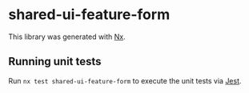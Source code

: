 # shared-ui-feature-form

This library was generated with [Nx](https://nx.dev).

## Running unit tests

Run `nx test shared-ui-feature-form` to execute the unit tests via [Jest](https://jestjs.io).
